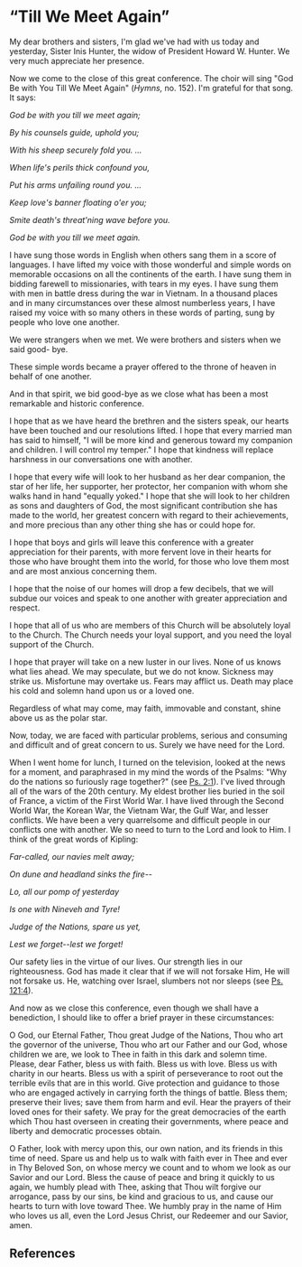 # “Till We Meet Again”

My dear brothers and sisters, I'm glad we've had with us today and yesterday,
Sister Inis Hunter, the widow of President Howard W. Hunter. We very much
appreciate her presence.

Now we come to the close of this great conference. The choir will sing "God Be
with You Till We Meet Again" (_Hymns,_ no. 152). I'm grateful for that song.
It says:

_God be with you till we meet again;_

_By his counsels guide, uphold you;_

_With his sheep securely fold you. ..._

_When life's perils thick confound you,_

_Put his arms unfailing round you. ..._

_Keep love's banner floating o'er you;_

_Smite death's threat'ning wave before you._

_God be with you till we meet again._

I have sung those words in English when others sang them in a score of
languages. I have lifted my voice with those wonderful and simple words on
memorable occasions on all the continents of the earth. I have sung them in
bidding farewell to missionaries, with tears in my eyes. I have sung them with
men in battle dress during the war in Vietnam. In a thousand places and in
many circumstances over these almost numberless years, I have raised my voice
with so many others in these words of parting, sung by people who love one
another.

We were strangers when we met. We were brothers and sisters when we said good-
bye.

These simple words became a prayer offered to the throne of heaven in behalf
of one another.

And in that spirit, we bid good-bye as we close what has been a most
remarkable and historic conference.

I hope that as we have heard the brethren and the sisters speak, our hearts
have been touched and our resolutions lifted. I hope that every married man
has said to himself, "I will be more kind and generous toward my companion and
children. I will control my temper." I hope that kindness will replace
harshness in our conversations one with another.

I hope that every wife will look to her husband as her dear companion, the
star of her life, her supporter, her protector, her companion with whom she
walks hand in hand "equally yoked." I hope that she will look to her children
as sons and daughters of God, the most significant contribution she has made
to the world, her greatest concern with regard to their achievements, and more
precious than any other thing she has or could hope for.

I hope that boys and girls will leave this conference with a greater
appreciation for their parents, with more fervent love in their hearts for
those who have brought them into the world, for those who love them most and
are most anxious concerning them.

I hope that the noise of our homes will drop a few decibels, that we will
subdue our voices and speak to one another with greater appreciation and
respect.

I hope that all of us who are members of this Church will be absolutely loyal
to the Church. The Church needs your loyal support, and you need the loyal
support of the Church.

I hope that prayer will take on a new luster in our lives. None of us knows
what lies ahead. We may speculate, but we do not know. Sickness may strike us.
Misfortune may overtake us. Fears may afflict us. Death may place his cold and
solemn hand upon us or a loved one.

Regardless of what may come, may faith, immovable and constant, shine above us
as the polar star.

Now, today, we are faced with particular problems, serious and consuming and
difficult and of great concern to us. Surely we have need for the Lord.

When I went home for lunch, I turned on the television, looked at the news for
a moment, and paraphrased in my mind the words of the Psalms: "Why do the
nations so furiously rage together?" (see [Ps.
2:1](/scriptures/ot/ps/2.1?lang=eng#0)). I've lived through all of the wars of
the 20th century. My eldest brother lies buried in the soil of France, a
victim of the First World War. I have lived through the Second World War, the
Korean War, the Vietnam War, the Gulf War, and lesser conflicts. We have been
a very quarrelsome and difficult people in our conflicts one with another. We
so need to turn to the Lord and look to Him. I think of the great words of
Kipling:

_Far-called, our navies melt away;_

_On dune and headland sinks the fire--_

_Lo, all our pomp of yesterday_

_Is one with Nineveh and Tyre!_

_Judge of the Nations, spare us yet,_

_Lest we forget--lest we forget!_

Our safety lies in the virtue of our lives. Our strength lies in our
righteousness. God has made it clear that if we will not forsake Him, He will
not forsake us. He, watching over Israel, slumbers not nor sleeps (see [Ps.
121:4](/scriptures/ot/ps/121.4?lang=eng#3)).

And now as we close this conference, even though we shall have a benediction,
I should like to offer a brief prayer in these circumstances:

O God, our Eternal Father, Thou great Judge of the Nations, Thou who art the
governor of the universe, Thou who art our Father and our God, whose children
we are, we look to Thee in faith in this dark and solemn time. Please, dear
Father, bless us with faith. Bless us with love. Bless us with charity in our
hearts. Bless us with a spirit of perseverance to root out the terrible evils
that are in this world. Give protection and guidance to those who are engaged
actively in carrying forth the things of battle. Bless them; preserve their
lives; save them from harm and evil. Hear the prayers of their loved ones for
their safety. We pray for the great democracies of the earth which Thou hast
overseen in creating their governments, where peace and liberty and democratic
processes obtain.

O Father, look with mercy upon this, our own nation, and its friends in this
time of need. Spare us and help us to walk with faith ever in Thee and ever in
Thy Beloved Son, on whose mercy we count and to whom we look as our Savior and
our Lord. Bless the cause of peace and bring it quickly to us again, we humbly
plead with Thee, asking that Thou wilt forgive our arrogance, pass by our
sins, be kind and gracious to us, and cause our hearts to turn with love
toward Thee. We humbly pray in the name of Him who loves us all, even the Lord
Jesus Christ, our Redeemer and our Savior, amen.

## References

